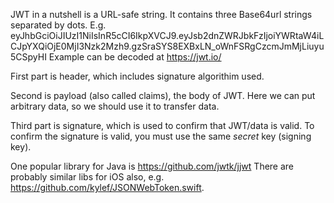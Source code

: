 
JWT in a nutshell is a URL-safe string. 
It contains three Base64url strings separated by dots.
E.g. eyJhbGciOiJIUzI1NiIsInR5cCI6IkpXVCJ9.eyJsb2dnZWRJbkFzIjoiYWRtaW4iLCJpYXQiOjE0MjI3Nzk2Mzh9.gzSraSYS8EXBxLN_oWnFSRgCzcmJmMjLiuyu5CSpyHI 
Example can be decoded at https://jwt.io/

First part is header, which includes signature algorithim used.

Second is payload (also called claims), the body of JWT. 
Here we can put arbitrary data, so we should use it to transfer data.

Third part is signature, which is used to confirm that JWT/data is valid.
To confirm the signature is valid, you must use the same *secret* key (signing key).

One popular library for Java is https://github.com/jwtk/jjwt
There are probably similar libs for iOS also, e.g. https://github.com/kylef/JSONWebToken.swift.




